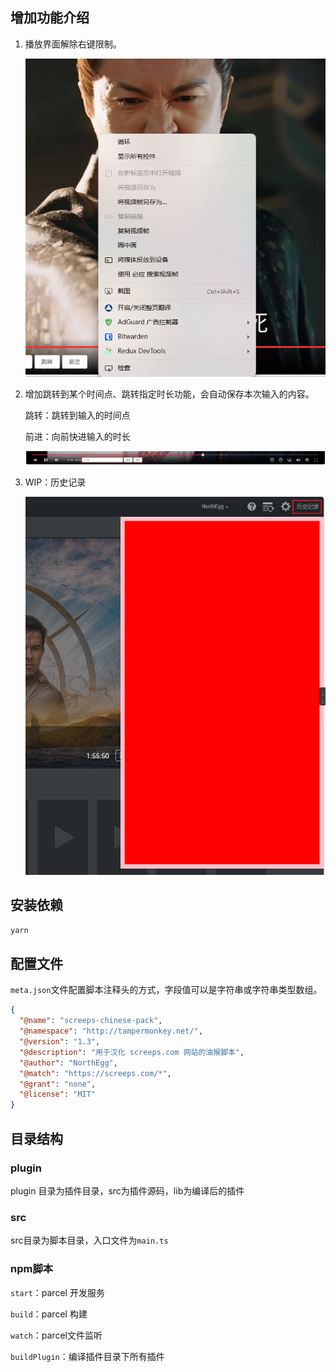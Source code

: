 ## 增加功能介绍

1. 播放界面解除右键限制。

   ![image-20240802233711376](README/image-20240802233711376.png)

2. 增加跳转到某个时间点、跳转指定时长功能，会自动保存本次输入的内容。

   跳转：跳转到输入的时间点

   前进：向前快进输入的时长

   ![image-20240802233323099](README/image-20240802233323099.png)

3. WIP：历史记录

   ![image-20240802233641951](README/image-20240802233641951.png)

## 安装依赖

```bash
yarn
```

## 配置文件

`meta.json`文件配置脚本注释头的方式，字段值可以是字符串或字符串类型数组。

```json
{
  "@name": "screeps-chinese-pack",
  "@namespace": "http://tampermonkey.net/",
  "@version": "1.3",
  "@description": "用于汉化 screeps.com 网站的油猴脚本",
  "@author": "NorthEgg",
  "@match": "https://screeps.com/*",
  "@grant": "none",
  "@license": "MIT"
}
```

## 目录结构

### plugin 

plugin 目录为插件目录，src为插件源码，lib为编译后的插件

### src

src目录为脚本目录，入口文件为`main.ts`

### npm脚本

`start`：parcel 开发服务

`build`：parcel 构建

`watch`：parcel文件监听

`buildPlugin`：编译插件目录下所有插件

